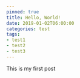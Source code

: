 ```yaml
---
pinned: true
title: Hello, World!
date: 2019-01-02T06:00:00
categories: test
tags:
- test1
- test2
- test3
---
```


This is my first post
